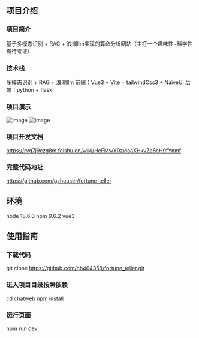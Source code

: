 ## 项目介绍
### 项目简介
基于多模态识别 + RAG + 浪潮llm实现的算命分析网站（主打一个趣味性~科学性有待考证）
### 技术栈
多模态识别 + RAG + 浪潮llm
前端：Vue3 + Vite + tailwindCss3 + NaiveUi
后端：python + flask
### 项目演示
![image](https://github.com/user-attachments/assets/36bf365d-6866-40ed-a2d1-b82e96cd97fd)
![image](https://github.com/user-attachments/assets/94f707e6-077f-4c37-b158-d2d61c6c5b20)

### 项目开发文档
https://rvg7j9czg8m.feishu.cn/wiki/HcFMwY0zviaaXHkvZa8cH9fYnmf
### 完整代码地址
https://github.com/gzhuuser/fortune_teller
## 环境
node 18.6.0 npm 9.6.2 vue3
## 使用指南
### 下载代码
git clone https://github.com/hh404358/fortune_teller.git
### 进入项目目录按照依赖
cd chatweb
npm install
### 运行页面
npm run dev
